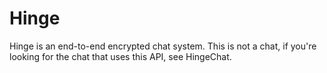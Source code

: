 # Hinge
Hinge is an end-to-end encrypted chat system. This is not a chat, if you're looking for the chat that uses this API, see HingeChat.